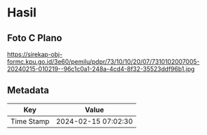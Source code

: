 # Hasil

## Foto C Plano

https://sirekap-obj-formc.kpu.go.id/3e60/pemilu/pdpr/73/10/10/20/07/7310102007005-20240215-010219--96c1c0a1-248a-4cd4-8f32-35523ddf96b1.jpg


## Metadata

| Key        | Value               |
| ---------- | ------------------- |
| Time Stamp | 2024-02-15 07:02:30 |



